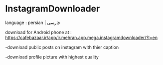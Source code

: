 # InstagramDownloader

language : persian | فارسی 

download for Android phone at : https://cafebazaar.ir/app/ir.mehran.app.mega.instagramdownloader/?l=en

-download public posts on instagram with thier caption 

-download profile picture with highest quality
